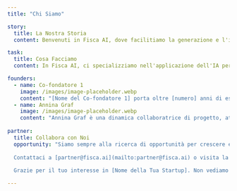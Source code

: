 ```yaml
---
title: "Chi Siamo"

story:
  title: La Nostra Storia
  content: Benvenuti in Fisca AI, dove facilitiamo la generazione e l'interpretazione della fatturazione medica utilizzando l'IA. Fondata nel 2024, il nostro viaggio è iniziato quando...

task:
  title: Cosa Facciamo
  content: In Fisca AI, ci specializziamo nell'applicazione dell'IA per risolvere i problemi di fatturazione medica, risparmiando tempo e permettendo ai medici di concentrarsi sui pazienti invece che sulla fatturazione. Il nostro obiettivo è migliorare la precisione e lo sforzo nella creazione, validazione o comprensione delle fatture mediche. Siamo impegnati a...

founders:
  - name: Co-fondatore 1
    image: /images/image-placeholder.webp
    content: "[Nome del Co-fondatore 1] porta oltre [numero] anni di esperienza in [settore o industria]. Prima di fondare [Nome della Tua Startup], [lui/lei] ha lavorato presso [precedente lavoro o risultato notevole]. [Lui/Lei] possiede una [laurea] in [campo] presso [università]. Nel tempo libero, [lui/lei] ama [hobby o interesse]."
  - name: Annina Graf
    image: /images/image-placeholder.webp
    content: "Annina Graf è una dinamica collaboratrice di progetto, attivamente coinvolta nell'ecosistema delle startup in crescita in Svizzera. Con un MBA e una vasta esperienza nella gestione di progetti, nello sviluppo di comunità e nel controllo finanziario, apporta la sua competenza al team di Fisca. Spinta dalla sua passione per l'innovazione, Annina mira non solo a creare un impatto significativo, ma anche a realizzare la sua visione imprenditoriale."
    
partner:
  title: Collabora con Noi
  opportunity: "Siamo sempre alla ricerca di opportunità per crescere e collaborare con altri che condividono la nostra visione. Se sei interessato a collaborare con noi o a scoprire di più su cosa possiamo realizzare insieme, non esitare a contattarci.
  
  Contattaci a [partner@fisca.ai](mailto:partner@fisca.ai) o visita la nostra [Pagina di Contatto](http://fisca.ai/contact).
  
  Grazie per il tuo interesse in [Nome della Tua Startup]. Non vediamo l'ora di esplorare nuove opportunità insieme!"

---
```

